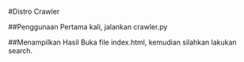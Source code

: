 #Distro Crawler

##Penggunaan
Pertama kali, jalankan crawler.py

##Menampilkan Hasil
Buka file index.html, kemudian silahkan lakukan search.
